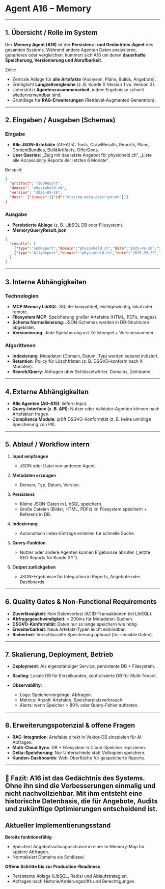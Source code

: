 # Agent A16 – Memory

---

## 1. Übersicht / Rolle im System

Der **Memory Agent (A16)** ist der **Persistenz- und Gedächtnis-Agent** des gesamten Systems.
Während andere Agenten Daten analysieren, generieren oder vergleichen, kümmert sich A16 um deren **dauerhafte Speicherung, Versionierung und Abrufbarkeit**.

Ziele:

* Zentrale Ablage für **alle Artefakte** (Analysen, Pläne, Builds, Angebote).
* Ermöglicht **Langzeitvergleiche** (z. B. Kunde X Version 1 vs. Version 3).
* Unterstützt **Agentenzusammenarbeit**, indem Ergebnisse schnell wiederverwendbar sind.
* Grundlage für **RAG-Erweiterungen** (Retrieval-Augmented Generation).

---

## 2. Eingaben / Ausgaben (Schemas)

### Eingabe

* **Alle JSON-Artefakte** (A0–A15): Tools, CrawlResults, Reports, Plans, ContentBundles, BuildArtifacts, OfferDocs.
* **User Queries**: „Zeig mir das letzte Angebot für physioheld.ch“, „Liste alle Accessibility Reports der letzten 6 Monate“.

Beispiel:

```json
{
  "artifact": "SEOReport",
  "domain": "physioheld.ch",
  "version": "2025-09-26",
  "data": {"issues":[{"id":"missing-meta-description"}]}
}
```

### Ausgabe

* **Persistierte Ablage** (z. B. LibSQL DB oder Filesystem).
* **MemoryQueryResult.json**

```json
{
  "results": [
    {"type":"SEOReport","domain":"physioheld.ch","date":"2025-09-26","issues":3},
    {"type":"A11yReport","domain":"physioheld.ch","date":"2025-09-26","violations":23}
  ]
}
```

---

## 3. Interne Abhängigkeiten

### Technologien

* **MCP Memory LibSQL**: SQLite-kompatibel, leichtgewichtig, lokal oder remote.
* **Filesystem MCP**: Speicherung großer Artefakte (HTML, PDFs, Images).
* **Schema Normalisierung**: JSON-Schemas werden in DB-Strukturen abgebildet.
* **Versionierung**: Jede Speicherung mit Zeitstempel + Versionsnummer.

### Algorithmen

* **Indexierung**: Metadaten (Domain, Datum, Typ) werden separat indiziert.
* **Retention**: Policy für Löschfristen (z. B. DSGVO-konform nach X Monaten).
* **Search/Query**: Abfragen über Schlüsselwörter, Domains, Zeiträume.

---

## 4. Externe Abhängigkeiten

* **Alle Agenten (A0–A15)**: liefern Input.
* **Query-Interface (z. B. API)**: Nutzer oder Validator-Agenten können nach Artefakten fragen.
* **Compliance Module**: prüft DSGVO-Konformität (z. B. keine unnötige Speicherung von PII).

---

## 5. Ablauf / Workflow intern

1. **Input empfangen**

   * JSON oder Datei von anderem Agent.

2. **Metadaten erzeugen**

   * Domain, Typ, Datum, Version.

3. **Persistenz**

   * Kleine JSON-Daten in LibSQL speichern.
   * Große Dateien (Bilder, HTML, PDFs) im Filesystem speichern + Referenz in DB.

4. **Indexierung**

   * Automatisch Index-Einträge erstellen für schnelle Suche.

5. **Query-Funktion**

   * Nutzer oder andere Agenten können Ergebnisse abrufen („letzte SEO Reports für Kunde XY“).

6. **Output zurückgeben**

   * JSON-Ergebnisse für Integration in Reports, Angebote oder Dashboards.

---

## 6. Quality Gates & Non-Functional Requirements

* **Zuverlässigkeit**: Kein Datenverlust (ACID-Transaktionen bei LibSQL).
* **Abfragegeschwindigkeit**: < 200ms für Metadaten-Suchen.
* **DSGVO-Konformität**: Daten nur so lange speichern wie nötig.
* **Erweiterbarkeit**: Neue Artefakt-Typen leicht einbindbar.
* **Sicherheit**: Verschlüsselte Speicherung optional (für sensible Daten).

---

## 7. Skalierung, Deployment, Betrieb

* **Deployment**: Als eigenständiger Service, persistente DB + Filesystem.
* **Scaling**: Lokale DB für Einzelkunden, zentralisierte DB für Multi-Tenant.
* **Observability**:

  * Logs: Speichervorgänge, Abfragen.
  * Metrics: Anzahl Artefakte, Speicherplatzverbrauch.
  * Alerts: wenn Speicher > 80% oder Query-Fehler auftreten.

---

## 8. Erweiterungspotenzial & offene Fragen

* **RAG-Integration**: Artefakte direkt in Vektor-DB einspielen für AI-Abfragen.
* **Multi-Cloud Sync**: DB + Filesystem in Cloud-Speicher replizieren.
* **Delta-Speicherung**: Nur Unterschiede statt Vollkopien speichern.
* **Kunden-Dashboards**: Web-Oberfläche für gespeicherte Reports.

---

📄 **Fazit**:
A16 ist das **Gedächtnis** des Systems. Ohne ihn sind die Verbesserungen einmalig und nicht nachvollziehbar.
Mit ihm entsteht eine **historische Datenbasis**, die für Angebote, Audits und zukünftige Optimierungen entscheidend ist.
---

## Aktueller Implementierungsstand

**Bereits funktionsfähig**

- Speichert Angebotsschnappschüsse in einer In-Memory-Map für spätere Abfragen.
- Normalisiert Domains als Schlüssel.

**Offene Schritte bis zur Production-Readiness**

- Persistente Ablage (LibSQL, Redis) und Ablaufstrategien.
- Abfragen nach Historie/Änderungsdiffs und Berechtigungen.

